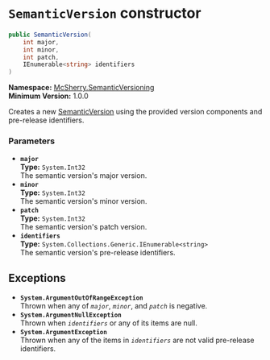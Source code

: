 # `SemanticVersion` constructor

```c#
public SemanticVersion(
    int major,
    int minor,
    int patch,
    IEnumerable<string> identifiers
)
```

**Namespace:** [McSherry.SemanticVersioning][1]  
**Minimum Version:** 1.0.0

Creates a new [SemanticVersion][2] using the provided version
components and pre-release identifiers.

[1]: /docs/McSherry.SemanticVersion
[2]: ./


### Parameters

- **`major`**  
  **Type:** `System.Int32`  
  The semantic version's major version.
- **`minor`**  
  **Type:** `System.Int32`  
  The semantic version's minor version.
- **`patch`**  
  **Type:** `System.Int32`  
  The semantic version's patch version.
- **`identifiers`**  
  **Type:** `System.Collections.Generic.IEnumerable<string>`  
  The semantic version's pre-release identifiers.
  

## Exceptions

- **`System.ArgumentOutOfRangeException`**  
  Thrown when any of _`major`_, _`minor`_, and _`patch`_
  is negative.
- **`System.ArgumentNullException`**  
  Thrown when _`identifiers`_ or any of its items are null.
- **`System.ArgumentException`**  
  Thrown when any of the items in _`identifiers`_ are not
  valid pre-release identifiers.
